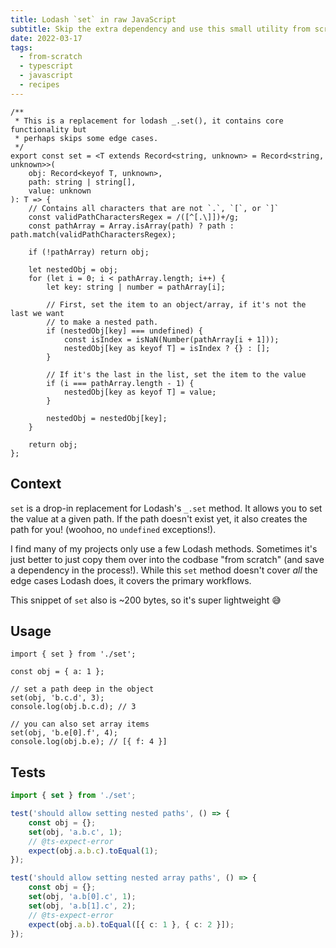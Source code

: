 ```yaml
---
title: Lodash `set` in raw JavaScript
subtitle: Skip the extra dependency and use this small utility from scratch.
date: 2022-03-17
tags:
  - from-scratch
  - typescript
  - javascript
  - recipes
---
```


```tsx
/**
 * This is a replacement for lodash _.set(), it contains core functionality but
 * perhaps skips some edge cases.
 */
export const set = <T extends Record<string, unknown> = Record<string, unknown>>(
	obj: Record<keyof T, unknown>,
	path: string | string[],
	value: unknown
): T => {
	// Contains all characters that are not `.`, `[`, or `]`
	const validPathCharactersRegex = /([^[.\]])+/g;
	const pathArray = Array.isArray(path) ? path : path.match(validPathCharactersRegex);

	if (!pathArray) return obj;

	let nestedObj = obj;
	for (let i = 0; i < pathArray.length; i++) {
		let key: string | number = pathArray[i];

		// First, set the item to an object/array, if it's not the last we want
		// to make a nested path.
		if (nestedObj[key] === undefined) {
			const isIndex = isNaN(Number(pathArray[i + 1]));
			nestedObj[key as keyof T] = isIndex ? {} : [];
		}

		// If it's the last in the list, set the item to the value
		if (i === pathArray.length - 1) {
			nestedObj[key as keyof T] = value;
		}

		nestedObj = nestedObj[key];
	}

	return obj;
};
```

## Context

`set` is a drop-in replacement for Lodash's `_.set` method. It allows you to set the value at a given path. If the path doesn't exist yet, it also creates the path for you! (woohoo, no `undefined` exceptions!).

I find many of my projects only use a few Lodash methods. Sometimes it's just better to just copy them over into the codbase "from scratch" (and save a dependency in the process!). While this `set` method doesn't cover _all_ the edge cases Lodash does, it covers the primary workflows.

This snippet of `set` also is ~200 bytes, so it's super lightweight 😅

## Usage

```tsx
import { set } from './set';

const obj = { a: 1 };

// set a path deep in the object
set(obj, 'b.c.d', 3);
console.log(obj.b.c.d); // 3

// you can also set array items
set(obj, 'b.e[0].f', 4);
console.log(obj.b.e); // [{ f: 4 }]
```

## Tests

```ts
import { set } from './set';

test('should allow setting nested paths', () => {
	const obj = {};
	set(obj, 'a.b.c', 1);
	// @ts-expect-error
	expect(obj.a.b.c).toEqual(1);
});

test('should allow setting nested array paths', () => {
	const obj = {};
	set(obj, 'a.b[0].c', 1);
	set(obj, 'a.b[1].c', 2);
	// @ts-expect-error
	expect(obj.a.b).toEqual([{ c: 1 }, { c: 2 }]);
});
```
